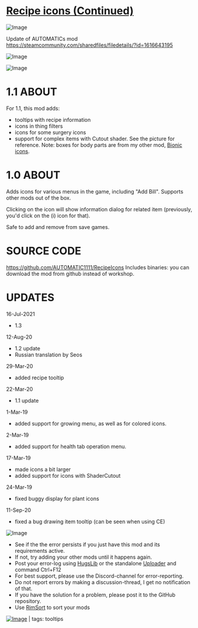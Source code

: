 # [Recipe icons (Continued)](https://steamcommunity.com/sharedfiles/filedetails/?id=2904906618)

![Image](https://i.imgur.com/buuPQel.png)

Update of AUTOMATICs mod
https://steamcommunity.com/sharedfiles/filedetails/?id=1616643195

![Image](https://i.imgur.com/pufA0kM.png)
	
![Image](https://i.imgur.com/Z4GOv8H.png)

# 1.1 ABOUT

For 1.1, this mod adds:

- tooltips with recipe information
- icons in thing filters
- icons for some surgery icons
- support for complex items with Cutout shader. See the picture for reference. Note: boxes for body parts are from my other mod, [Bionic icons](https://steamcommunity.com/sharedfiles/filedetails/?id=1677616980).

# 1.0 ABOUT

Adds icons for various menus in the game, including "Add Bill". Supports other mods out of the box.

Clicking on the icon will show information dialog for related item (previously, you'd click on the (i) icon for that).

Safe to add and remove from save games.

# SOURCE CODE

https://github.com/AUTOMATIC1111/RecipeIcons
Includes binaries: you can download the mod from github instead of workshop.

# UPDATES

16-Jul-2021
- 1.3

12-Aug-20
- 1.2 update
- Russian translation by Seos

29-Mar-20
- added recipe tooltip

22-Mar-20
- 1.1 update

1-Mar-19
- added support for growing menu, as well as for colored icons.

2-Mar-19
- added support for health tab operation menu.

17-Mar-19
- made icons a bit larger
- added support for icons with ShaderCutout

24-Mar-19
- fixed buggy display for plant icons

11-Sep-20
- fixed a bug drawing item tooltip (can be seen when using CE)
	
![Image](https://i.imgur.com/PwoNOj4.png)



-  See if the the error persists if you just have this mod and its requirements active.
-  If not, try adding your other mods until it happens again.
-  Post your error-log using [HugsLib](https://steamcommunity.com/workshop/filedetails/?id=818773962) or the standalone [Uploader](https://steamcommunity.com/sharedfiles/filedetails/?id=2873415404) and command Ctrl+F12
-  For best support, please use the Discord-channel for error-reporting.
-  Do not report errors by making a discussion-thread, I get no notification of that.
-  If you have the solution for a problem, please post it to the GitHub repository.
-  Use [RimSort](https://github.com/RimSort/RimSort/releases/latest) to sort your mods

 

[![Image](https://img.shields.io/github/v/release/emipa606/RecipeIcons?label=latest%20version&style=plastic&color=9f1111&labelColor=black)](https://steamcommunity.com/sharedfiles/filedetails/changelog/2904906618) | tags:  tooltips
